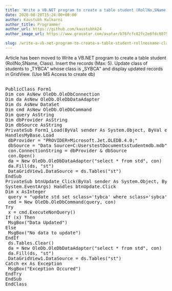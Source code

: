```yaml
---
title: 'Write a VB.NET program to create a table student (RollNo,SName, Class). Insert the records (Max: 5). Update class of students to „TYBCA‟ whose class is „SYBCA‟ and display updated records in GridView. (Use MS Access to create db)'
date: 2020-08-28T15:24:00+00:00
author: Kaustubh Kulkarni
author_title: Programmer
author_url: https://github.com/kaustubhk24
author_image_url: https://www.gravatar.com/avatar/b76fcfc82fc2e8fdc8075636f1735f61?s=200

slug: /write-a-vb-net-program-to-create-a-table-student-rollnosname-class-insert-the-records-max-5-update-class-of-students-to-tybca-whose-class-is-sybca-and-disp/
---
```

Article has been moved to
Write a VB.NET program to create a table student (RollNo,SName, Class). Insert the records (Max: 5). Update class of students to „TYBCA‟ whose class is „SYBCA‟ and display updated records in GridView. (Use MS Access to create db) 

<pre><br />PublicClass Form1<br />Dim con AsNew OleDb.OleDbConnection<br />Dim da AsNew OleDb.OleDbDataAdapter<br />Dim ds AsNew DataSet<br />Dim cmd AsNew OleDb.OleDbCommand<br />Dim query AsString<br />Dim dbProvider AsString<br />Dim dbSource AsString<br />PrivateSub Form1_Load(ByVal sender As System.Object, ByVal e As System.EventArgs)<br />HandlesMyBase.Load<br /> dbProvider = "PROVIDER=Microsoft.Jet.OLEDB.4.0;"<br /> dbSource = "Data Source=C:UserstestDocumentsstudentmdb.mdb"<br /> con.ConnectionString = dbProvider & dbSource<br /> con.Open()<br /> da = New OleDb.OleDbDataAdapter("select * from std", con)<br /> da.Fill(ds, "st")<br /> DataGridView1.DataSource = ds.Tables("st")<br />EndSub<br />PrivateSub btnUpdate_Click(ByVal sender As System.Object, ByVal e As<br />System.EventArgs) Handles btnUpdate.Click<br />Dim x AsInteger<br /> query = "update std set sclass='tybca' where sclass='sybca'"<br /> cmd = New OleDb.OleDbCommand(query, con)<br />Try<br /> x = cmd.ExecuteNonQuery()<br />If (x) Then<br /> MsgBox("Data Updated")<br />Else<br /> MsgBox("No data to update")<br />EndIf<br /> ds.Tables.Clear()<br /> da = New OleDb.OleDbDataAdapter("select * from std", con)<br /> da.Fill(ds, "st")<br /> DataGridView1.DataSource = ds.Tables("st")<br />Catch ex As Exception<br /> MsgBox("Exception Occured")<br />EndTry<br />EndSub<br />EndClass<br /><br /></pre>